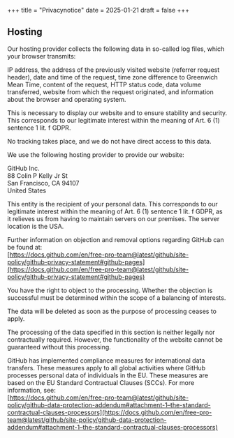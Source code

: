 +++
title = "Privacynotice"
date = 2025-01-21
draft = false
+++

## Hosting
Our hosting provider collects the following data in so-called log files, which your browser transmits:

IP address, the address of the previously visited website (referrer request header), date and time of the request, time zone difference to Greenwich Mean Time, content of the request, HTTP status code, data volume transferred, website from which the request originated, and information about the browser and operating system.

This is necessary to display our website and to ensure stability and security. This corresponds to our legitimate interest within the meaning of Art. 6 (1) sentence 1 lit. f GDPR.

No tracking takes place, and we do not have direct access to this data.

We use the following hosting provider to provide our website:

GitHub Inc.  
88 Colin P Kelly Jr St  
San Francisco, CA 94107  
United States  

This entity is the recipient of your personal data. This corresponds to our legitimate interest within the meaning of Art. 6 (1) sentence 1 lit. f GDPR, as it relieves us from having to maintain servers on our premises. The server location is the USA.

Further information on objection and removal options regarding GitHub can be found at:  
[https://docs.github.com/en/free-pro-team@latest/github/site-policy/github-privacy-statement#github-pages](https://docs.github.com/en/free-pro-team@latest/github/site-policy/github-privacy-statement#github-pages)

You have the right to object to the processing. Whether the objection is successful must be determined within the scope of a balancing of interests.

The data will be deleted as soon as the purpose of processing ceases to apply.

The processing of the data specified in this section is neither legally nor contractually required. However, the functionality of the website cannot be guaranteed without this processing.

GitHub has implemented compliance measures for international data transfers. These measures apply to all global activities where GitHub processes personal data of individuals in the EU. These measures are based on the EU Standard Contractual Clauses (SCCs). For more information, see:  
[https://docs.github.com/en/free-pro-team@latest/github/site-policy/github-data-protection-addendum#attachment-1–the-standard-contractual-clauses-processors](https://docs.github.com/en/free-pro-team@latest/github/site-policy/github-data-protection-addendum#attachment-1–the-standard-contractual-clauses-processors)